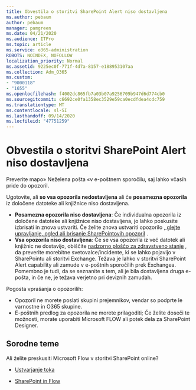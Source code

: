 ```yaml
---
title: Obvestila o storitvi SharePoint Alert niso dostavljena
ms.author: pebaum
author: pebaum
manager: pamgreen
ms.date: 04/21/2020
ms.audience: ITPro
ms.topic: article
ms.service: o365-administration
ROBOTS: NOINDEX, NOFOLLOW
localization_priority: Normal
ms.assetid: 9225ec0f-771f-4d7a-8157-e188953107aa
ms.collection: Adm_O365
ms.custom:
- "9000118"
- "1655"
ms.openlocfilehash: f4002dc865fb7a03b07a9256709b947d6d774cb0
ms.sourcegitcommit: c6692ce0fa1358ec3529e59ca0ecdfdea4cdc759
ms.translationtype: MT
ms.contentlocale: sl-SI
ms.lasthandoff: 09/14/2020
ms.locfileid: "47751259"
---
```

# <a name="sharepoint-alert-notifications-not-delivered"></a>Obvestila o storitvi SharePoint Alert niso dostavljena

Preverite mapo» Neželena pošta «v e-poštnem sporočilu, saj lahko včasih pride do opozoril.

Ugotovite, ali **so vsa opozorila nedostavljena** ali če **posamezna opozorila** iz določene datoteke ali knjižnice niso dostavljena.

- **Posamezna opozorila niso dostavljena**: Če individualna opozorila iz določene datoteke ali knjižnice niso dostavljena, jo lahko poskusite izbrisati in znova ustvariti. Če želite znova ustvariti opozorilo [, glejte upravljanje, ogled ali brisanje SharePointovih opozoril](https://support.office.com/article/manage-view-or-delete-sharepoint-alerts-99dfb19c-9a90-4a8c-aba1-aa8c8afb0de2) .
- **Vsa opozorila niso dostavljena**: Če se vsa opozorila iz več datotek ali knjižnic ne dostavijo, obiščite [nadzorno ploščo za zdravstveno stanje](https://admin.microsoft.com/AdminPortal/Home#/servicehealth) , da preverite morebitne svetovalce/incidente, ki se lahko pojavijo v SharePointu ali storitvi Exchange. Težava je lahko v storitvi SharePoint Alert capability ali zamude v e-poštnih sporočilih prek Exchangea. Pomembno je tudi, da se seznanite s tem, ali je bila dostavljena druga e-pošta, in če ne, je težava verjetno pri deviznih zamudah.

Pogosta vprašanja o opozorilih:

- Opozoril ne morete poslati skupini prejemnikov, vendar so podprte le varnostne in O365 skupine.
- E-poštnih predlog za opozorila ne morete prilagoditi; Če želite doseči te možnosti, morate uporabiti Microsoft FLOW ali potek dela za SharePoint Designer.

## <a name="related-topics"></a>Sorodne teme

Ali želite preskusiti Microsoft Flow v storitvi SharePoint online?

- [Ustvarjanje toka](https://support.office.com/article/a9c3e03b-0654-46af-a254-20252e580d01)

- [SharePoint in Flow](https://flow.microsoft.com//blog/sharepoint-and-flow/)
